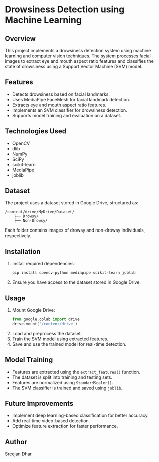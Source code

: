 # Drowsiness Detection using Machine Learning

## Overview
This project implements a drowsiness detection system using machine learning and computer vision techniques. The system processes facial images to extract eye and mouth aspect ratio features and classifies the state of drowsiness using a Support Vector Machine (SVM) model.

## Features
- Detects drowsiness based on facial landmarks.
- Uses MediaPipe FaceMesh for facial landmark detection.
- Extracts eye and mouth aspect ratio features.
- Implements an SVM classifier for drowsiness detection.
- Supports model training and evaluation on a dataset.

## Technologies Used
- OpenCV
- dlib
- NumPy
- SciPy
- scikit-learn
- MediaPipe
- joblib

## Dataset
The project uses a dataset stored in Google Drive, structured as:
```
/content/drive/MyDrive/Dataset/
    ├── Drowsy/
    ├── Non-Drowsy/
```
Each folder contains images of drowsy and non-drowsy individuals, respectively.

## Installation
1. Install required dependencies:
    ```bash
    pip install opencv-python mediapipe scikit-learn joblib
    ```
2. Ensure you have access to the dataset stored in Google Drive.

## Usage
1. Mount Google Drive:
    ```python
    from google.colab import drive
    drive.mount('/content/drive')
    ```
2. Load and preprocess the dataset.
3. Train the SVM model using extracted features.
4. Save and use the trained model for real-time detection.

## Model Training
- Features are extracted using the `extract_features()` function.
- The dataset is split into training and testing sets.
- Features are normalized using `StandardScaler()`.
- The SVM classifier is trained and saved using `joblib`.

## Future Improvements
- Implement deep learning-based classification for better accuracy.
- Add real-time video-based detection.
- Optimize feature extraction for faster performance.

## Author
Sreejan Dhar

